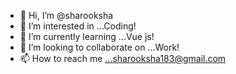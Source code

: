- 👋 Hi, I’m @sharooksha
- 👀 I’m interested in ...Coding!
- 🌱 I’m currently learning ...Vue js!
- 💞️ I’m looking to collaborate on ...Work!
- 📫 How to reach me ...sharooksha183@gmail.com

<!---
sharooksha/sharooksha is a ✨ special ✨ repository because its `README.md` (this file) appears on your GitHub profile.
You can click the Preview link to take a look at your changes.
--->
